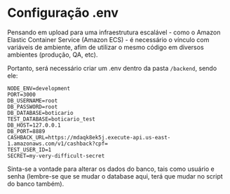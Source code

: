 # Configuração .env

Pensando em upload para uma infraestrutura escalável - como o Amazon Elastic Container Service (Amazon ECS) - é necessário o vínculo com variáveis de ambiente, afim de utilizar o mesmo código em diversos ambientes (produção, QA, etc).

Portanto, será necessário criar um .env dentro da pasta `/backend`, sendo ele:

``` 
NODE_ENV=development
PORT=3000
DB_USERNAME=root
DB_PASSWORD=root
DB_DATABASE=boticario
TEST_DATABASE=boticario_test
DB_HOST=127.0.0.1
DB_PORT=8889
CASHBACK_URL=https://mdaqk8ek5j.execute-api.us-east-1.amazonaws.com/v1/cashback?cpf=
TEST_USER_ID=1
SECRET=my-very-difficult-secret
```

Sinta-se a vontade para alterar os dados do banco, tais como usuário e senha (lembre-se que se mudar o database aqui, terá que mudar no script do banco também).
